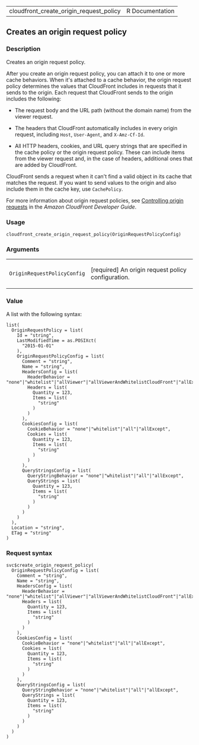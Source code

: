 <table style="width: 100%;">
<tbody>
<tr class="odd">
<td>cloudfront_create_origin_request_policy</td>
<td style="text-align: right;">R Documentation</td>
</tr>
</tbody>
</table>

## Creates an origin request policy

### Description

Creates an origin request policy.

After you create an origin request policy, you can attach it to one or
more cache behaviors. When it's attached to a cache behavior, the origin
request policy determines the values that CloudFront includes in
requests that it sends to the origin. Each request that CloudFront sends
to the origin includes the following:

-   The request body and the URL path (without the domain name) from the
    viewer request.

-   The headers that CloudFront automatically includes in every origin
    request, including `Host`, `User-Agent`, and `X-Amz-Cf-Id`.

-   All HTTP headers, cookies, and URL query strings that are specified
    in the cache policy or the origin request policy. These can include
    items from the viewer request and, in the case of headers,
    additional ones that are added by CloudFront.

CloudFront sends a request when it can't find a valid object in its
cache that matches the request. If you want to send values to the origin
and also include them in the cache key, use `CachePolicy`.

For more information about origin request policies, see [Controlling
origin
requests](https://docs.aws.amazon.com/AmazonCloudFront/latest/DeveloperGuide/controlling-origin-requests.html)
in the *Amazon CloudFront Developer Guide*.

### Usage

    cloudfront_create_origin_request_policy(OriginRequestPolicyConfig)

### Arguments

<table>
<colgroup>
<col style="width: 35%" />
<col style="width: 65%" />
</colgroup>
<tbody>
<tr class="odd">
<td><code
id="cloudfront_create_origin_request_policy_:_OriginRequestPolicyConfig">OriginRequestPolicyConfig</code></td>
<td><p>[required] An origin request policy configuration.</p></td>
</tr>
</tbody>
</table>

### Value

A list with the following syntax:

    list(
      OriginRequestPolicy = list(
        Id = "string",
        LastModifiedTime = as.POSIXct(
          "2015-01-01"
        ),
        OriginRequestPolicyConfig = list(
          Comment = "string",
          Name = "string",
          HeadersConfig = list(
            HeaderBehavior = "none"|"whitelist"|"allViewer"|"allViewerAndWhitelistCloudFront"|"allExcept",
            Headers = list(
              Quantity = 123,
              Items = list(
                "string"
              )
            )
          ),
          CookiesConfig = list(
            CookieBehavior = "none"|"whitelist"|"all"|"allExcept",
            Cookies = list(
              Quantity = 123,
              Items = list(
                "string"
              )
            )
          ),
          QueryStringsConfig = list(
            QueryStringBehavior = "none"|"whitelist"|"all"|"allExcept",
            QueryStrings = list(
              Quantity = 123,
              Items = list(
                "string"
              )
            )
          )
        )
      ),
      Location = "string",
      ETag = "string"
    )

### Request syntax

    svc$create_origin_request_policy(
      OriginRequestPolicyConfig = list(
        Comment = "string",
        Name = "string",
        HeadersConfig = list(
          HeaderBehavior = "none"|"whitelist"|"allViewer"|"allViewerAndWhitelistCloudFront"|"allExcept",
          Headers = list(
            Quantity = 123,
            Items = list(
              "string"
            )
          )
        ),
        CookiesConfig = list(
          CookieBehavior = "none"|"whitelist"|"all"|"allExcept",
          Cookies = list(
            Quantity = 123,
            Items = list(
              "string"
            )
          )
        ),
        QueryStringsConfig = list(
          QueryStringBehavior = "none"|"whitelist"|"all"|"allExcept",
          QueryStrings = list(
            Quantity = 123,
            Items = list(
              "string"
            )
          )
        )
      )
    )
